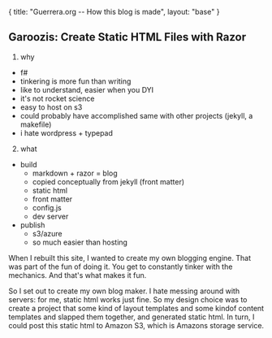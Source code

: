 {
  title: "Guerrera.org -- How this blog is made",
  layout: "base"
}

Garoozis: Create Static HTML Files with Razor
---------------------------------------------

1. why
  - f#
  - tinkering is more fun than writing
  - like to understand, easier when you DYI
  - it's not rocket science
  - easy to host on s3
  - could probably have accomplished same with other projects (jekyll, a makefile)
  - i hate wordpress + typepad

2. what
  - build
    - markdown + razor = blog
    - copied conceptually from jekyll (front matter)
    - static html
    - front matter
    - config.js
    - dev server
  - publish
    - s3/azure
    - so much easier than hosting




When I rebuilt this site, I wanted to create my own blogging
engine. That was part of the fun of doing it.  You get to constantly
tinker with the mechanics.  And that's what makes it fun.

So I set out to create my own blog maker.  I hate messing around with
servers: for me, static html works just fine.  So my design choice was
to create a project that some kind of layout templates and some kindof content templates and slapped them together, and generated static
html.  In turn, I could post this static html to Amazon S3, which is
Amazons storage service.
